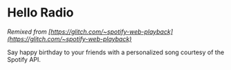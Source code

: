 # Hello Radio
_Remixed from [https://glitch.com/~spotify-web-playback](https://glitch.com/~spotify-web-playback)_

Say happy birthday to your friends with a personalized song courtesy of the Spotify API.
